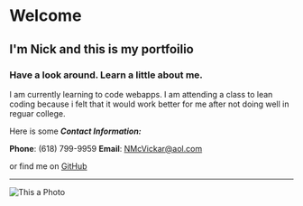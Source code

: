 # Welcome
## I'm Nick and this is my portfoilio
### Have a look around. Learn a little about me.

I am currently learning to code webapps. I am attending a class to lean coding because i felt that it would work better for me after not doing well in reguar college.


Here is some ***Contact Information:***

**Phone**: (618) 799-9959
**Email**: NMcVickar@aol.com

or find me on [GitHub](https://github.com/NMcVickar)

---

![This a Photo](https://pbs.twimg.com/profile_images/1008934611383042048/CxB8r4NP_400x400.jpg)